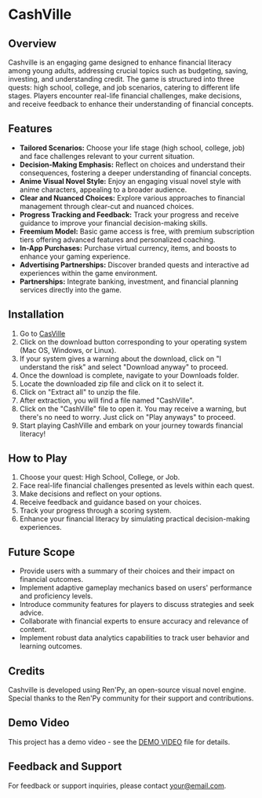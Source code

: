 #   CashVille
## Overview

Cashville is an engaging game designed to enhance financial literacy among young adults, addressing crucial topics such as budgeting, saving, investing, and understanding credit. The game is structured into three quests: high school, college, and job scenarios, catering to different life stages. Players encounter real-life financial challenges, make decisions, and receive feedback to enhance their understanding of financial concepts.

## Features

- **Tailored Scenarios:** Choose your life stage (high school, college, job) and face challenges relevant to your current situation.
- **Decision-Making Emphasis:** Reflect on choices and understand their consequences, fostering a deeper understanding of financial concepts.
- **Anime Visual Novel Style:** Enjoy an engaging visual novel style with anime characters, appealing to a broader audience.
- **Clear and Nuanced Choices:** Explore various approaches to financial management through clear-cut and nuanced choices.
- **Progress Tracking and Feedback:** Track your progress and receive guidance to improve your financial decision-making skills.
- **Freemium Model:** Basic game access is free, with premium subscription tiers offering advanced features and personalized coaching.
- **In-App Purchases:** Purchase virtual currency, items, and boosts to enhance your gaming experience.
- **Advertising Partnerships:** Discover branded quests and interactive ad experiences within the game environment.
- **Partnerships:** Integrate banking, investment, and financial planning services directly into the game.

## Installation
1. Go to [CasVille](https://profannyti.itch.io/cashville) 
2. Click on the download button corresponding to your operating system (Mac OS, Windows, or Linux).
3. If your system gives a warning about the download, click on "I understand the risk" and select "Download anyway" to proceed.
4. Once the download is complete, navigate to your Downloads folder.
5. Locate the downloaded zip file and click on it to select it.
6. Click on "Extract all" to unzip the file.
7. After extraction, you will find a file named "CashVille".
8. Click on the "CashVille" file to open it. You may receive a warning, but there's no need to worry. Just click on "Play anyways" to proceed.
9. Start playing CashVille and embark on your journey towards financial literacy!

## How to Play

1. Choose your quest: High School, College, or Job.
2. Face real-life financial challenges presented as levels within each quest.
3. Make decisions and reflect on your options.
4. Receive feedback and guidance based on your choices.
5. Track your progress through a scoring system.
6. Enhance your financial literacy by simulating practical decision-making experiences.

## Future Scope

- Provide users with a summary of their choices and their impact on financial outcomes.
- Implement adaptive gameplay mechanics based on users' performance and proficiency levels.
- Introduce community features for players to discuss strategies and seek advice.
- Collaborate with financial experts to ensure accuracy and relevance of content.
- Implement robust data analytics capabilities to track user behavior and learning outcomes.

## Credits

Cashville is developed using Ren'Py, an open-source visual novel engine. Special thanks to the Ren'Py community for their support and contributions.

## Demo Video

This project has a demo video - see the [DEMO VIDEO](https://youtu.be/rZh8gNa6FMQ) file for details.

## Feedback and Support

For feedback or support inquiries, please contact [your@email.com](abittotheright.com).

